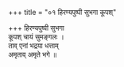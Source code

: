 +++
title = "०१ हिरण्यपुष्पी सुभगा कूपश्"

+++
हिरण्यपुष्पी सुभगा  
कूपश् चायं सुमङ्गलः ।  
ताव् एनां भद्रया धत्ताम्  
अमृताव् अमृते भगे ॥